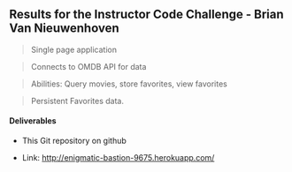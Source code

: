 ## Results for the Instructor Code Challenge - Brian Van Nieuwenhoven

> Single page application

> Connects to OMDB API for data

> Abilities: Query movies, store favorites, view favorites

> Persistent Favorites data.

#### Deliverables

- This Git repository on github

- Link: http://enigmatic-bastion-9675.herokuapp.com/
